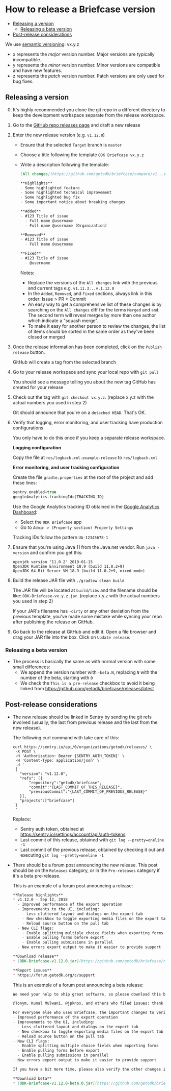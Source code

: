 # How to release a Briefcase version

* [Releasing a version](#releasing-a-version)
   * [Releasing a beta version](#releasing-a-beta-version)
* [Post-release considerations](#post-release-considerations)

We use [semantic versioning](https://semver.org/): vx.y.z
  - x represents the *major* version number. Major versions are typically incompatible.
  - y represents the *minor* version number. Minor versions are compatible and have new features.
  - z represents the *patch* version number. Patch versions are only used for bug fixes.

## Releasing a version

0. It's highly recommended you clone the git repo in a different directory to keep the development workspace separate from the release workspace.

1. Go to the [GitHub repo releases page](https://github.com/getodk/briefcase/releases) and draft a new release

2. Enter the new release version (e.g. `v1.12.0`)

    - Ensure that the selected `Target` branch is `master`
    - Choose a title following the template `ODK Briefcase vx.y.z`
    - Write a description following the template:

      ```markdown
      [All changes](https://github.com/getodk/briefcase/compare/v1...v2)

      **Highlights**
      - Some highlighted feature
      - Some highlighted technical improvement
      - Some highlighted bug fix
      - Some important notice about breaking changes

      **Added**
      - #123 Title of issue
        - Full name @username
        - Full name @username (Organization)

      **Removed**
      - #123 Title of issue
        - Full name @username

      **Fixed**
      - #123 Title of issue
        - @username
      ```

      Notes:
      - Replace the versions of the `All changes` link with the previous and current tags e.g. `v1.11.3...v.1.12.0`
      - In the `Added`, `Removed`, and `Fixed` sections, always link in this order: Issue > PR > Commit
      - An easy way to get a comprehensive list of these changes is by searching on the `All changes` diff for the terms `Merged` and ` and `. The second term will reveal merges by more than one author which indicate a "squash merge".
      - To make it easy for another person to review the changes, the list of items should be sorted in the same order as they've been closed or merged

3. Once the release information has been completed, click on the `Publish release` button.

    GitHub will create a tag from the selected branch

4. Go to your release workspace and sync your local repo with `git pull`

    You should see a message telling you about the new tag GitHub has created for your release

5. Check out the tag with `git checkout vx.y.z`. (replace x.y.z with the actual numbers you used in step 2)

    Git should announce that you're on a `detached HEAD`. That's OK.

6. Verify that logging, error monitoring, and user tracking have production configurations

   You only have to do this once if you keep a separate release workspace.

   **Logging configuration**

   Copy the file at `res/logback.xml.example-release` to `res/logback.xml`

   **Error monitoring, and user tracking configuration**

   Create the file `gradle.properties` at the root of the project and add these lines:

   ```groovy
   sentry.enabled=true
   googleAnalytics.trackingId={TRACKING_ID}

   ```

   Use the Google Analytics tracking ID obtained in the [Google Analytics Dashboard](https://analytics.google.com):

   - Select the `ODK Briefcase` app
   - Go to `Admin > (Property section) Property Settings`

   Tracking IDs follow the pattern `UA-12345678-1`

7. Ensure that you're using Java 11 from the Java.net vendor. Run `java -version` and confirm you get this:

    ```
    openjdk version "11.0.2" 2019-01-15
    OpenJDK Runtime Environment 18.9 (build 11.0.2+9)
    OpenJDK 64-Bit Server VM 18.9 (build 11.0.2+9, mixed mode)
    ```

8. Build the release JAR file with `./gradlew clean build`


    The JAR file will be located at `build/libs` and the filename should be like: `ODK-Briefcase-vx.y.z.jar`. (replace x.y.z with the actual numbers you used in step 2)

    If your JAR's filename has `-dirty` or any other deviation from the previous template, you've made some mistake while syncing your repo after publishing the release on GitHub.

9. Go back to the release at GitHub and edit it. Open a file browser and drag your JAR file into the box. Click on `Update release`.

### Releasing a beta version

- The process is basically the same as with normal version with some small differences:
  - We append the version number with `-beta.N`, replacing `N` with the number of the beta, starting with `0`
  - We check the `This is a pre-release` checkbox to avoid it being linked from https://github.com/getodk/briefcase/releases/latest

## Post-release considerations

- The new release should be linked in Sentry by sending the git refs involved (usually, the last from previous release and the last from the new release).

  The following curl command with take care of this:

  ```shell
  curl https://sentry.io/api/0/organizations/getodk/releases/ \
   -X POST \
   -H 'Authorization: Bearer {SENTRY_AUTH_TOKEN}' \
   -H 'Content-Type: application/json' \
   -d '
   {
     "version": "v1.12.0",
     "refs": [{
         "repository":"getodk/briefcase",
         "commit":"{LAST_COMMIT_OF_THIS_RELEASE}",
         "previousCommit":"{LAST_COMMIT_OF_PREVIOUS_RELEASE}"
     }],
     "projects":["briefcase"]
   }
   '
  ```

  Replace:

  - Sentry auth token, obtained at https://sentry.io/settings/account/api/auth-tokens
  - Last commit of this release, obtained with `git log --pretty=oneline -1`
  - Last commit of the previous release, obtained by checking it out and executing `git log --pretty=oneline -1`

- There should be a forum post announcing the new release. This post should be on the `Releases` category, or in the `Pre-releases` category if it's a beta pre-release.

  This is an example of a forum post announcing a release:

  ```markdown
  **Release highlights**
  * v1.12.0 - Sep 12, 2018
    - Improved performance of the export operation
    - Improvements to the UI, including:
      - Less cluttered layout and dialogs on the export tab
      - New checkbox to toggle exporting media files on the export tab
      - Reload source button on the pull tab
    - New CLI flags:
      - Enable splitting multiple choice fields when exporting forms
      - Enable pulling forms before export
      - Enable pulling submissions in parallel
    - New errors export output to make it easier to provide support

  **Download release**
  * [ODK-Briefcase-v1.12.0.jar](https://github.com/getodk/briefcase/releases/download/v1.12.0/ODK-Briefcase-v1.12.0.jar)

  **Report issues**
  * https://forum.getodk.org/c/support
  ```

  This is an example of a forum post announcing a beta release:

  ```markdown
  We need your help to ship great software, so please download this beta, try it, and report the issues you find. The release will be delayed until all reported issues with the beta are fixed.

  @Tonym, Kunal Mulwani, @jpknox, and others who filed issues: thank you for your contributions! Please confirm that the beta fixes those issues. If not, please report it below.

  For everyone else who uses Briefcase, the important changes to verify are:
  - Improved performance of the export operation
  - Improvements to the UI, including:
    - Less cluttered layout and dialogs on the export tab
    - New checkbox to toggle exporting media files on the export tab
    - Reload source button on the pull tab
  - New CLI flags:
    - Enable splitting multiple choice fields when exporting forms
    - Enable pulling forms before export
    - Enable pulling submissions in parallel
  - New errors export output to make it easier to provide support

  If you have a bit more time, please also verify the other changes in the [release notes](https://github.com/getodk/briefcase/releases/tag/v1.12.0-beta.0). Again, this beta will be released on Wednesday unless you report issues below.

  **Download beta**
  * [ODK-Briefcase-v1.12.0-beta.0.jar](https://github.com/getodk/briefcase/releases/download/v1.12.0-beta.0/ODK-Briefcase-v1.12.0-beta.0.jar)
  ```
